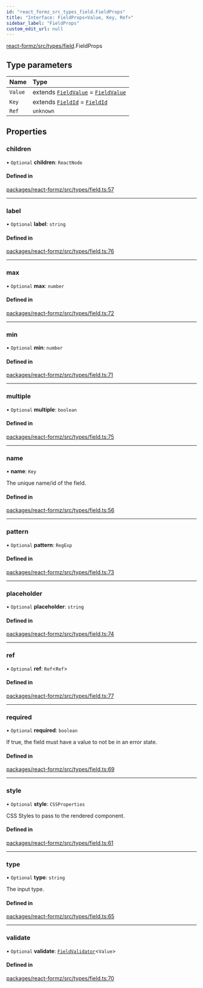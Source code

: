 ```yaml
---
id: "react_formz_src_types_field.FieldProps"
title: "Interface: FieldProps<Value, Key, Ref>"
sidebar_label: "FieldProps"
custom_edit_url: null
---
```


[react-formz/src/types/field](../modules/react_formz_src_types_field.md).FieldProps

## Type parameters

| Name | Type |
| :------ | :------ |
| `Value` | extends [`FieldValue`](../modules/react_formz_src_types_field.md#fieldvalue) = [`FieldValue`](../modules/react_formz_src_types_field.md#fieldvalue) |
| `Key` | extends [`FieldId`](../modules/react_formz_src_types_field.md#fieldid) = [`FieldId`](../modules/react_formz_src_types_field.md#fieldid) |
| `Ref` | `unknown` |

## Properties

### children

• `Optional` **children**: `ReactNode`

#### Defined in

[packages/react-formz/src/types/field.ts:57](https://github.com/ZerryStack/react-formz/blob/main/packages/react-formz/src/types/field.ts#L57)

___

### label

• `Optional` **label**: `string`

#### Defined in

[packages/react-formz/src/types/field.ts:76](https://github.com/ZerryStack/react-formz/blob/main/packages/react-formz/src/types/field.ts#L76)

___

### max

• `Optional` **max**: `number`

#### Defined in

[packages/react-formz/src/types/field.ts:72](https://github.com/ZerryStack/react-formz/blob/main/packages/react-formz/src/types/field.ts#L72)

___

### min

• `Optional` **min**: `number`

#### Defined in

[packages/react-formz/src/types/field.ts:71](https://github.com/ZerryStack/react-formz/blob/main/packages/react-formz/src/types/field.ts#L71)

___

### multiple

• `Optional` **multiple**: `boolean`

#### Defined in

[packages/react-formz/src/types/field.ts:75](https://github.com/ZerryStack/react-formz/blob/main/packages/react-formz/src/types/field.ts#L75)

___

### name

• **name**: `Key`

The unique name/id of the field.

#### Defined in

[packages/react-formz/src/types/field.ts:56](https://github.com/ZerryStack/react-formz/blob/main/packages/react-formz/src/types/field.ts#L56)

___

### pattern

• `Optional` **pattern**: `RegExp`

#### Defined in

[packages/react-formz/src/types/field.ts:73](https://github.com/ZerryStack/react-formz/blob/main/packages/react-formz/src/types/field.ts#L73)

___

### placeholder

• `Optional` **placeholder**: `string`

#### Defined in

[packages/react-formz/src/types/field.ts:74](https://github.com/ZerryStack/react-formz/blob/main/packages/react-formz/src/types/field.ts#L74)

___

### ref

• `Optional` **ref**: `Ref`<`Ref`\>

#### Defined in

[packages/react-formz/src/types/field.ts:77](https://github.com/ZerryStack/react-formz/blob/main/packages/react-formz/src/types/field.ts#L77)

___

### required

• `Optional` **required**: `boolean`

If true, the field must have a value to not be in an error state.

#### Defined in

[packages/react-formz/src/types/field.ts:69](https://github.com/ZerryStack/react-formz/blob/main/packages/react-formz/src/types/field.ts#L69)

___

### style

• `Optional` **style**: `CSSProperties`

CSS Styles to pass to the rendered component.

#### Defined in

[packages/react-formz/src/types/field.ts:61](https://github.com/ZerryStack/react-formz/blob/main/packages/react-formz/src/types/field.ts#L61)

___

### type

• `Optional` **type**: `string`

The input type.

#### Defined in

[packages/react-formz/src/types/field.ts:65](https://github.com/ZerryStack/react-formz/blob/main/packages/react-formz/src/types/field.ts#L65)

___

### validate

• `Optional` **validate**: [`FieldValidator`](../modules/react_formz_src_types_field.md#fieldvalidator)<`Value`\>

#### Defined in

[packages/react-formz/src/types/field.ts:70](https://github.com/ZerryStack/react-formz/blob/main/packages/react-formz/src/types/field.ts#L70)
